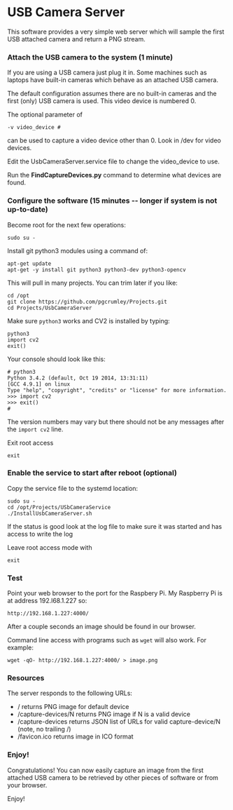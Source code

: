 # USB Camera Server

This software provides a very simple web server which will sample the
first USB attached camera and return a PNG stream.

### Attach the USB camera to the system (1 minute)

If you are using a USB camera just plug it in.  Some machines such as laptops
have built-in cameras which behave as an attached USB camera.

The default configuration assumes there are no built-in cameras and the first 
(only) USB camera is used.  This video device is numbered 0.

The optional parameter of 

	-v video_device #
	
can be used to capture a video device other than 0.  Look in /dev for video devices.

Edit the UsbCameraServer.service file to change the video_device to use.

Run the __FindCaptureDevices.py__ command to determine what devices are found.

### Configure the software (15 minutes -- longer if system is not up-to-date)

Become root for the next few operations:

    sudo su -
    
Install git python3 modules using a command of:

    apt-get update
    apt-get -y install git python3 python3-dev python3-opencv 
    
This will pull in many projects.  You can trim later if you like:

    cd /opt
    git clone https://github.com/pgcrumley/Projects.git
    cd Projects/UsbCameraServer
    
Make sure `python3` works and CV2 is installed by typing:

    python3
    import cv2
    exit()

Your console should look like this:

    # python3
    Python 3.4.2 (default, Oct 19 2014, 13:31:11)
    [GCC 4.9.1] on linux
    Type "help", "copyright", "credits" or "license" for more information.
    >>> import cv2
    >>> exit()
    #
    
The version numbers may vary but there should not be any messages after the
`import cv2` line.    

Exit root access

    exit

### Enable the service to start after reboot (optional)

Copy the service file to the systemd location:

    sudo su -
    cd /opt/Projects/USbCameraService
    ./InstallUsbCameraServer.sh
    
If the status is good look at the log file to make sure it was started and 
has access to write the log

Leave root access mode with 

    exit
    
### Test

Point your web browser to the port for the Raspbery Pi.  My Raspberry Pi
is at address 192.l68.1.227 so:

    http://192.168.1.227:4000/

After a couple seconds an image should be found in our browser.

Command line access with programs such as `wget` will also work.  For example:

    wget -qO- http://192.168.1.227:4000/ > image.png
    
### Resources

The server responds to the following URLs:

* /                    returns PNG image for default device
* /capture-devices/N   returns PNG image if N is a valid device
* /capture-devices     returns JSON list of URLs for valid capture-device/N (note, no trailing /)
* /favicon.ico         returns image in ICO format

### Enjoy! 

Congratulations!  You can now easily capture an image from the first attached
USB camera to be retrieved by other pieces of software or from your browser.  

Enjoy!
